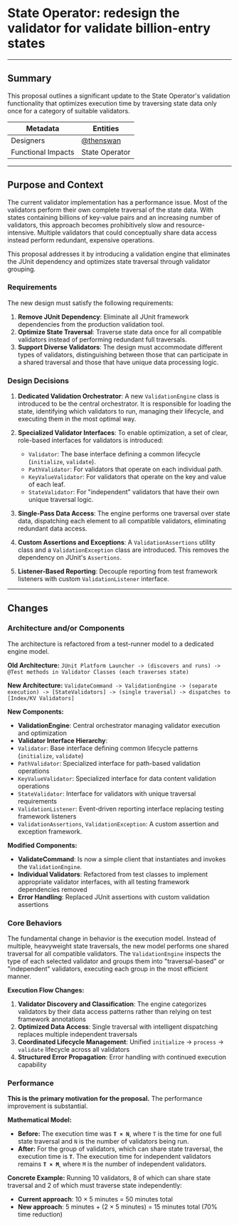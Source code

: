 # State Operator: redesign the validator for validate billion-entry states

---

## Summary

This proposal outlines a significant update to the State Operator's validation functionality that optimizes execution time by traversing state data only once for a category of suitable validators.

|      Metadata      |                 Entities                 |
|--------------------|------------------------------------------|
| Designers          | [@thenswan](https://github.com/thenswan) |
| Functional Impacts | State Operator                           |

---

## Purpose and Context

The current validator implementation has a performance issue. Most of the validators perform their own complete traversal of the state data. With states containing billions of key-value pairs and an increasing number of validators, this approach becomes prohibitively slow and resource-intensive. Multiple validators that could conceptually share data access instead perform redundant, expensive operations.

This proposal addresses it by introducing a validation engine that eliminates the JUnit dependency and optimizes state traversal through validator grouping.

### Requirements

The new design must satisfy the following requirements:

1. **Remove JUnit Dependency**: Eliminate all JUnit framework dependencies from the production validation tool.
2. **Optimize State Traversal**: Traverse state data once for all compatible validators instead of performing redundant full traversals.
3. **Support Diverse Validators**: The design must accommodate different types of validators, distinguishing between those that can participate in a shared traversal and those that have unique data processing logic.

### Design Decisions

1. **Dedicated Validation Orchestrator**: A new `ValidationEngine` class is introduced to be the central orchestrator. It is responsible for loading the state, identifying which validators to run, managing their lifecycle, and executing them in the most optimal way.

2. **Specialized Validator Interfaces**: To enable optimization, a set of clear, role-based interfaces for validators is introduced:

   * `Validator`: The base interface defining a common lifecycle (`initialize`, `validate`).
   * `PathValidator`: For validators that operate on each individual path.
   * `KeyValueValidator`: For validators that operate on the key and value of each leaf.
   * `StateValidator`: For "independent" validators that have their own unique traversal logic.
3. **Single-Pass Data Access**: The engine performs one traversal over state data, dispatching each element to all compatible validators, eliminating redundant data access.
4. **Custom Assertions and Exceptions**: A `ValidationAssertions` utility class and a `ValidationException` class are introduced. This removes the dependency on JUnit's `Assertions`.
5. **Listener-Based Reporting**: Decouple reporting from test framework listeners with custom `ValidationListener` interface.

---

## Changes

### Architecture and/or Components

The architecture is refactored from a test-runner model to a dedicated engine model.

**Old Architecture:**
`JUnit Platform Launcher -> (discovers and runs) -> @Test methods in Validator Classes (each traverses state)`

**New Architecture:**
`ValidateCommand -> ValidationEngine -> (separate execution) -> [StateValidators] -> (single traversal) -> dispatches to [Index/KV Validators]`

**New Components:**
- **ValidationEngine**: Central orchestrator managing validator execution and optimization
- **Validator Interface Hierarchy**:
- `Validator`: Base interface defining common lifecycle patterns (`initialize`, `validate`)
- `PathValidator`: Specialized interface for path-based validation operations
- `KeyValueValidator`: Specialized interface for data content validation operations
- `StateValidator`: Interface for validators with unique traversal requirements
- `ValidationListener`: Event-driven reporting interface replacing testing framework listeners
- `ValidationAssertions`, `ValidationException`: A custom assertion and exception framework.

**Modified Components:**
- **ValidateCommand**: Is now a simple client that instantiates and invokes the `ValidationEngine`.
- **Individual Validators**: Refactored from test classes to implement appropriate validator interfaces, with all testing framework dependencies removed
- **Error Handling**: Replaced JUnit assertions with custom validation assertions

### Core Behaviors

The fundamental change in behavior is the execution model. Instead of multiple, heavyweight state traversals, the new model performs one shared traversal for all compatible validators. The `ValidationEngine` inspects the type of each selected validator and groups them into "traversal-based" or "independent" validators, executing each group in the most efficient manner.

**Execution Flow Changes:**
1. **Validator Discovery and Classification**: The engine categorizes validators by their data access patterns rather than relying on test framework annotations
2. **Optimized Data Access**: Single traversal with intelligent dispatching replaces multiple independent traversals
3. **Coordinated Lifecycle Management**: Unified `initialize` → `process` → `validate` lifecycle across all validators
4. **Structured Error Propagation**: Error handling with continued execution capability

### Performance

**This is the primary motivation for the proposal.** The performance improvement is substantial.

**Mathematical Model:**
* **Before:** The execution time was **`T × N`**, where `T` is the time for one full state traversal and `N` is the number of validators being run.
* **After:** For the group of validators, which can share state traversal, the execution time is **`T`**. The execution time for independent validators remains **`T × M`**, where `M` is the number of independent validators.

**Concrete Example:**
Running 10 validators, 8 of which can share state traversal and 2 of which must traverse state independently:
- **Current approach**: 10 × 5 minutes = 50 minutes total
- **New approach**: 5 minutes + (2 × 5 minutes) = 15 minutes total (70% time reduction)
